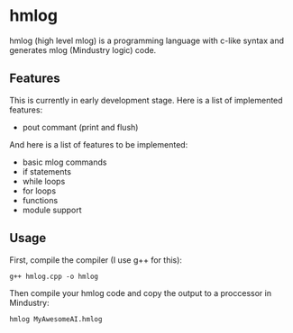# hmlog
hmlog (high level mlog) is a programming language with c-like syntax and generates mlog (Mindustry logic) code.

## Features
This is currently in early development stage. Here is a list of implemented features:
* pout commant (print and flush)

And here is a list of features to be implemented:

* basic mlog commands
* if statements
* while loops
* for loops
* functions
* module support

## Usage
First, compile the compiler (I use g++ for this):

``` g++ hmlog.cpp -o hmlog ```

Then compile your hmlog code and copy the output to a proccessor in Mindustry:

``` hmlog MyAwesomeAI.hmlog ```
